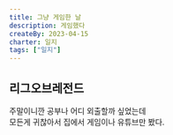 ```yaml
---
title: 그냥 게임한 날
description: 게임했다
createBy: 2023-04-15
charter: 일지
tags: ["일지"]
---
```


## 리그오브레전드

주말이니깐 공부나 어디 외출할까 싶었는데  
모든게 귀찮아서 집에서 게임이나 유튜브만 봤다.
